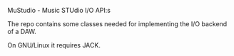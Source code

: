 MuStudio - Music STUdio I/O API:s

The repo contains some classes needed for implementing the I/O backend of a DAW.

On GNU/Linux it requires JACK.